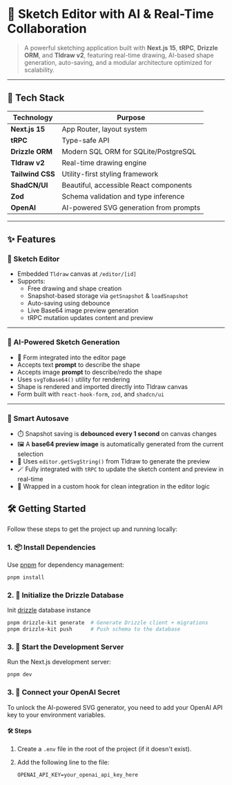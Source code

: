 # 🧠 Sketch Editor with AI & Real-Time Collaboration

> A powerful sketching application built with **Next.js 15**, **tRPC**, **Drizzle ORM**, and **Tldraw v2**, featuring real-time drawing, AI-based shape generation, auto-saving, and a modular architecture optimized for scalability.

---

## 🚀 Tech Stack

| Technology       | Purpose                                |
| ---------------- | -------------------------------------- |
| **Next.js 15**   | App Router, layout system              |
| **tRPC**         | Type-safe API                          |
| **Drizzle ORM**  | Modern SQL ORM for SQLite/PostgreSQL   |
| **Tldraw v2**    | Real-time drawing engine               |
| **Tailwind CSS** | Utility-first styling framework        |
| **ShadCN/UI**    | Beautiful, accessible React components |
| **Zod**          | Schema validation and type inference   |
| **OpenAI**       | AI-powered SVG generation from prompts |

---

## ✨ Features

### 📝 Sketch Editor

- Embedded `Tldraw` canvas at `/editor/[id]`
- Supports:
  - Free drawing and shape creation
  - Snapshot-based storage via `getSnapshot` & `loadSnapshot`
  - Auto-saving using debounce
  - Live Base64 image preview generation
  - tRPC mutation updates content and preview

---

### 🤖 AI-Powered Sketch Generation

- 🧠 Form integrated into the editor page
- Accepts text **prompt** to describe the shape
- Accepts image **prompt** to describe/redo the shape
- Uses `svgToBase64()` utility for rendering
- Shape is rendered and imported directly into Tldraw canvas
- Form built with `react-hook-form`, `zod`, and `shadcn/ui`

---

### 💾 Smart Autosave

- ⏱️ Snapshot saving is **debounced every 1 second** on canvas changes
- 🖼️ A **base64 preview image** is automatically generated from the current selection
- 🧠 Uses `editor.getSvgString()` from Tldraw to generate the preview
- 🪄 Fully integrated with `tRPC` to update the sketch content and preview in real-time
- 🧩 Wrapped in a custom hook for clean integration in the editor logic

## 🛠️ Getting Started

Follow these steps to get the project up and running locally:

### 1. 📦 Install Dependencies

Use [pnpm](https://pnpm.io/) for dependency management:

```bash
pnpm install
```

### 2. 🧱 Initialize the Drizzle Database

Init [drizzle](https://orm.drizzle.team/docs/get-started-sqlite) database instance

```bash
pnpm drizzle-kit generate  # Generate Drizzle client + migrations
pnpm drizzle-kit push      # Push schema to the database
```

### 3. 🚀 Start the Development Server

Run the Next.js development server:

```bash
pnpm dev
```

### 3. 🔑 Connect your OpenAI Secret

To unlock the AI-powered SVG generator, you need to add your OpenAI API key to your environment variables.

#### 🛠️ Steps

1. Create a `.env` file in the root of the project (if it doesn't exist).
2. Add the following line to the file:

   ```env
   OPENAI_API_KEY=your_openai_api_key_here
   ```
